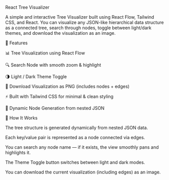 React Tree Visualizer

A simple and interactive Tree Visualizer built using React Flow, Tailwind CSS, and React.
You can visualize any JSON-like hierarchical data structure as a connected tree, search through nodes, toggle between light/dark themes, and download the visualization as an image.

🚀 Features

📊 Tree Visualization using React Flow

🔍 Search Node with smooth zoom & highlight

🌗 Light / Dark Theme Toggle

📸 Download Visualization as PNG (includes nodes + edges)

⚡ Built with Tailwind CSS for minimal & clean styling

🧩 Dynamic Node Generation from nested JSON

🌳 How It Works

The tree structure is generated dynamically from nested JSON data.

Each key/value pair is represented as a node connected via edges.

You can search any node name — if it exists, the view smoothly pans and highlights it.

The Theme Toggle button switches between light and dark modes.

You can download the current visualization (including edges) as an image.